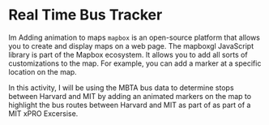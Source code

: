 # Real Time Bus Tracker

Im Adding animation to maps `mapbox` is an open-source platform that allows you to create and display maps on a web page. The mapboxgl JavaScript library is part of the Mapbox ecosystem. It allows you to add all sorts of customizations to the map. For example, you can add a marker at a specific location on the map.

In this activity, I will be using the MBTA bus data to determine stops between Harvard and MIT by adding an animated markers on the map to highlight the bus routes  between Harvard and MIT as part of as part of a MIT xPRO Excersise.
